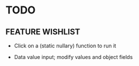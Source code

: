 TODO
====

FEATURE WISHLIST
----------------

* Click on a (static nullary) function to run it

* Data value input; modify values and object fields
